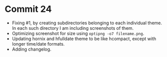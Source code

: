 # Commit 24
* Fixing #1, by creating subdirectories belonging to each individual theme. In each such directory I am including screenshots of them. 
* Optimizing screenshot for size using `optipng -o7 filename.png`.
* Updating hornix and hfulldate theme to be like hcompact, except with longer time/date formats. 
* Adding changelog. 
